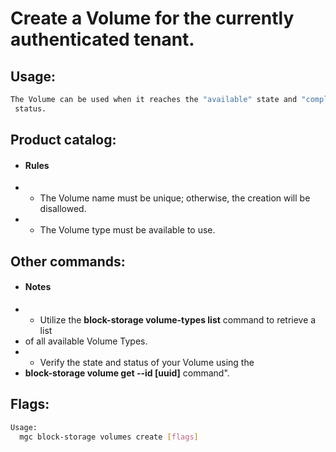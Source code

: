 # Create a Volume for the currently authenticated tenant.

## Usage:
```bash
The Volume can be used when it reaches the "available" state and "completed"
 status.
```

## Product catalog:
- #### Rules
- - The Volume name must be unique; otherwise, the creation will be disallowed.
- - The Volume type must be available to use.

## Other commands:
- #### Notes
- - Utilize the **block-storage volume-types list** command to retrieve a list
- of all available Volume Types.
- - Verify the state and status of your Volume using the
- **block-storage volume get --id [uuid]** command".

## Flags:
```bash
Usage:
  mgc block-storage volumes create [flags]
```

